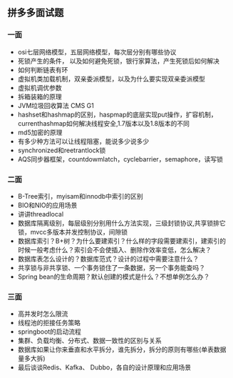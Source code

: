 ## 拼多多面试题
### 一面
- osi七层网络模型，五层网络模型，每次层分别有哪些协议
- 死锁产生的条件， 以及如何避免死锁，银行家算法，产生死锁后如何解决
- 如何判断链表有环
- 虚拟机类加载机制，双亲委派模型，以及为什么要实现双亲委派模型
- 虚拟机调优参数
- 拆箱装箱的原理
- JVM垃圾回收算法
    CMS G1
- hashset和hashmap的区别，haspmap的底层实现put操作，扩容机制，currenthashmap如何解决线程安全,1.7版本以及1.8版本的不同
- md5加密的原理
- 有多少种方法可以让线程阻塞，能说多少说多少
- synchronized和reetrantlock锁
- AQS同步器框架，countdowmlatch，cyclebarrier，semaphore，读写锁

### 二面
- B-Tree索引，myisam和innodb中索引的区别
- BIO和NIO的应用场景
- 讲讲threadlocal
- 数据库隔离级别，每层级别分别用什么方法实现，三级封锁协议,共享锁排它锁，mvcc多版本并发控制协议，间隙锁
- 数据库索引？B+树？为什么要建索引？什么样的字段需要建索引，建索引的时候一般考虑什么？索引会不会使插入、删除作效率变低，怎么解决？
- 数据库表怎么设计的？数据库范式？设计的过程中需要注意什么？
- 共享锁与非共享锁、一个事务锁住了一条数据，另一个事务能查吗？
- Spring bean的生命周期？默认创建的模式是什么？不想单例怎么办？

### 三面
- 高并发时怎么限流
- 线程池的拒接任务策略
- springboot的启动流程
- 集群、负载均衡、分布式、数据一致性的区别与关系
- 数据库如果让你来垂直和水平拆分，谁先拆分，拆分的原则有哪些(单表数据量多大拆)
- 最后谈谈Redis、Kafka、 Dubbo，各自的设计原理和应用场景
